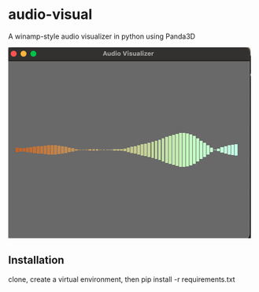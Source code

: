 # audio-visual

A winamp-style audio visualizer in python using Panda3D 

![alt text](SS1.png)

## Installation
clone, create a virtual environment, then pip install -r requirements.txt 

